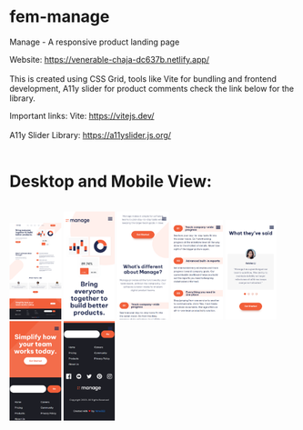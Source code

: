 # fem-manage
Manage - A responsive product landing page

Website: https://venerable-chaja-dc637b.netlify.app/ </br></br>
This is created using CSS Grid, tools like Vite for bundling and frontend development, A11y slider for product comments check the link below for the library.


Important links:
Vite: https://vitejs.dev/ </br></br>
A11y Slider Library: https://a11yslider.js.org/ </br></br>

<h1>Desktop and Mobile View:</h1 </br></br>
<img src="/images/fem-manage-desktop_ss.png" width="18%">
<img src="/images/fem-manage-mobile_ss-1.png" width="18%">
<img src="/images/fem-manage-mobile_ss-2.png" width="18%">
<img src="/images/fem-manage-mobile_ss-3.png" width="18%">
<img src="/images/fem-manage-mobile_ss-4.png" width="18%">
<img src="/images/fem-manage-mobile_ss-5.png" width="18%">
<img src="/images/fem-manage-mobile_ss-6.png" width="18%">
